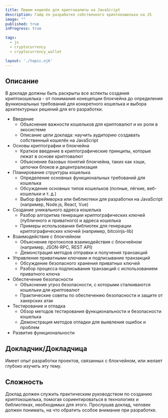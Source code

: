 ```yaml
---
title: Пишем кошелёк для криптовалюты на JavaScript
description: Гайд по разработке собственного криптокошелька на JS
image: ""
published: true
inProgress: true

tags:
  - js
  - cryptocurrency
  - cryptocurrency_wallet

layout: './topic.njk'
---
```


## Описание

В докладе должны быть раскрыты все аспекты создания криптокошелька - от понимания конецепции блокчейна до определения функиональных требований для конкретного кошелька и выбора архитектурных решений для его разработки.

* Введение
  * Объяснение важности кошельков для криптовалют и их роли в экосистеме
  * Описание цели доклада: научить аудиторию создавать собственный кошелёк на JavaScript
* Основы криптографии и блокчейна
  * Краткое введение в криптографические принципы, которые лежат в основе криптовалют
  * Объяснение базовых понятий блокчейна, таких как хэши, цепочки блоков и децентрализация
* Планирование структуры кошелька
  * Определение основных функциональных требований для кошелька
  * Обсуждение основных типов кошельков (полные, лёгкие, веб-кошельки и т.&nbsp;д.)
  * Выбор фреймворка или библиотеки для разработки на JavaScript (например, Node.js, React, Vue)
* Создание уникального адреса кошелька
  * Разбор алгоритма генерации криптографических ключей (публичного и приватного) и адреса кошелька
  * Примеры использования библиотек для генерации криптографических ключей (например, bitcoinjs-lib)
* Взаимодействие с блокчейном
  * Объяснение протоколов взаимодействия с блокчейном (например, JSON-RPC, REST API)
  * Демонстрация методов отправки и получения транзакций
* Управление приватными ключами и подписывание транзакций
  * Обсуждение безопасного хранения приватных ключей
  * Разбор процесса подписывания транзакций с использованием приватного ключа
* Обеспечение безопасности
  * Объяснение угроз безопасности, с которыми сталкиваются кошельки для криптовалют
  * Практические советы по обеспечению безопасности и защите от хакерских атак
* Тестирование и отладка
  * Обзор методов тестирования функциональности и безопасности кошелька
  * Демонстрация методов отладки для выявления ошибок и проблем
* Развитие функциональности

## Докладчик/Докладчица

Имеет опыт разработки проектов, связанных с блокчейном, или желает глубоко изучить эту тему.

## Сложность

Доклад должен служить практическим руководством по созданию криптокошелька, помогая сориентироваться в технологиях и библиотеках, необходимых для этого. Прослушав доклад, человек должен понимать, на что обратить особое внимание при разработке.

